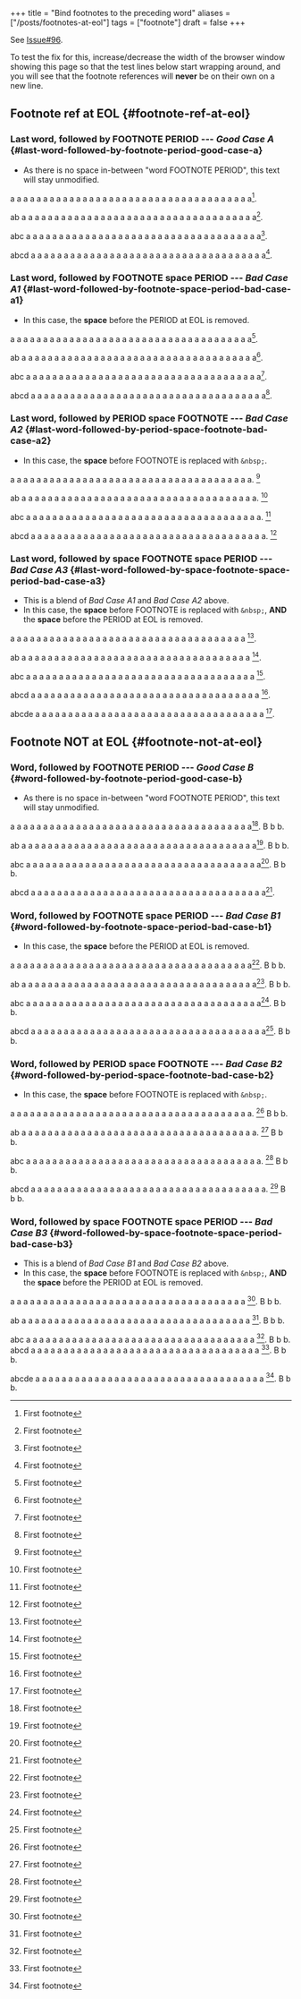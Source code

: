 +++
title = "Bind footnotes to the preceding word"
aliases = ["/posts/footnotes-at-eol"]
tags = ["footnote"]
draft = false
+++

See [Issue#96](https://github.com/kaushalmodi/ox-hugo/issues/96).

To test the fix for this, increase/decrease the width of the browser
window showing this page so that the test lines below start wrapping
around, and you will see that the footnote references will **never** be
on their own on a new line.


## Footnote ref at EOL {#footnote-ref-at-eol}


### Last word, followed by FOOTNOTE PERIOD --- _Good Case A_ {#last-word-followed-by-footnote-period-good-case-a}

-   As there is no space in-between "word FOOTNOTE PERIOD", this text
    will stay unmodified.

a a a a a a a a a a a a a a a a a a a a a a a a a a a a a a a a a a a
a a[^fn:1].

ab a a a a a a a a a a a a a a a a a a a a a a a a a a a a a a a a a a
a a[^fn:1].

abc a a a a a a a a a a a a a a a a a a a a a a a a a a a a a a a a a
a a a[^fn:1].

abcd a a a a a a a a a a a a a a a a a a a a a a a a a a a a a a a a a
a a a[^fn:1].


### Last word, followed by FOOTNOTE **space** PERIOD --- _Bad Case A1_ {#last-word-followed-by-footnote-space-period-bad-case-a1}

-   In this case, the **space** before the PERIOD at EOL is removed.

a a a a a a a a a a a a a a a a a a a a a a a a a a a a a a a a a a a
a a[^fn:1].

ab a a a a a a a a a a a a a a a a a a a a a a a a a a a a a a a a a a
a a[^fn:1].

abc a a a a a a a a a a a a a a a a a a a a a a a a a a a a a a a a a
a a a[^fn:1].

abcd a a a a a a a a a a a a a a a a a a a a a a a a a a a a a a a a a
a a a[^fn:1].


### Last word, followed by PERIOD **space** FOOTNOTE --- _Bad Case A2_ {#last-word-followed-by-period-space-footnote-bad-case-a2}

-   In this case, the **space** before FOOTNOTE is replaced with `&nbsp;`.

a a a a a a a a a a a a a a a a a a a a a a a a a a a a a a a a a a a
a a.&nbsp;[^fn:1]

ab a a a a a a a a a a a a a a a a a a a a a a a a a a a a a a a a a a
a a.&nbsp;[^fn:1]

abc a a a a a a a a a a a a a a a a a a a a a a a a a a a a a a a a a
a a a.&nbsp;[^fn:1]

abcd a a a a a a a a a a a a a a a a a a a a a a a a a a a a a a a a a
a a a.&nbsp;[^fn:1]


### Last word, followed by **space** FOOTNOTE **space** PERIOD --- _Bad Case A3_ {#last-word-followed-by-space-footnote-space-period-bad-case-a3}

-   This is a blend of _Bad Case A1_ and _Bad Case A2_ above.
-   In this case, the **space** before FOOTNOTE is replaced with `&nbsp;`,
    **AND** the **space** before the PERIOD at EOL is removed.

a a a a a a a a a a a a a a a a a a a a a a a a a a a a a a a a a a a
a&nbsp;[^fn:1].

ab a a a a a a a a a a a a a a a a a a a a a a a a a a a a a a a a a a
a&nbsp;[^fn:1].

abc a a a a a a a a a a a a a a a a a a a a a a a a a a a a a a a a a
a a&nbsp;[^fn:1].

abcd a a a a a a a a a a a a a a a a a a a a a a a a a a a a a a a a a
a a&nbsp;[^fn:1].

abcde a a a a a a a a a a a a a a a a a a a a a a a a a a a a a a a a
a a a&nbsp;[^fn:1].


## Footnote NOT at EOL {#footnote-not-at-eol}


### Word, followed by FOOTNOTE PERIOD --- _Good Case B_ {#word-followed-by-footnote-period-good-case-b}

-   As there is no space in-between "word FOOTNOTE PERIOD", this text
    will stay unmodified.

a a a a a a a a a a a a a a a a a a a a a a a a a a a a a a a a a a a
a a[^fn:1]. B b b.

ab a a a a a a a a a a a a a a a a a a a a a a a a a a a a a a a a a a
a a[^fn:1]. B b b.

abc a a a a a a a a a a a a a a a a a a a a a a a a a a a a a a a a a
a a a[^fn:1]. B b b.

abcd a a a a a a a a a a a a a a a a a a a a a a a a a a a a a a a a a
a a a[^fn:1].


### Word, followed by FOOTNOTE **space** PERIOD --- _Bad Case B1_ {#word-followed-by-footnote-space-period-bad-case-b1}

-   In this case, the **space** before the PERIOD at EOL is removed.

a a a a a a a a a a a a a a a a a a a a a a a a a a a a a a a a a a a
a a[^fn:1]. B b b.

ab a a a a a a a a a a a a a a a a a a a a a a a a a a a a a a a a a a
a a[^fn:1]. B b b.

abc a a a a a a a a a a a a a a a a a a a a a a a a a a a a a a a a a
a a a[^fn:1]. B b b.

abcd a a a a a a a a a a a a a a a a a a a a a a a a a a a a a a a a a
a a a[^fn:1]. B b b.


### Word, followed by PERIOD **space** FOOTNOTE --- _Bad Case B2_ {#word-followed-by-period-space-footnote-bad-case-b2}

-   In this case, the **space** before FOOTNOTE is replaced with `&nbsp;`.

a a a a a a a a a a a a a a a a a a a a a a a a a a a a a a a a a a a
a a.&nbsp;[^fn:1] B b b.

ab a a a a a a a a a a a a a a a a a a a a a a a a a a a a a a a a a a
a a.&nbsp;[^fn:1] B b b.

abc a a a a a a a a a a a a a a a a a a a a a a a a a a a a a a a a a
a a a.&nbsp;[^fn:1] B b b.

abcd a a a a a a a a a a a a a a a a a a a a a a a a a a a a a a a a a
a a a.&nbsp;[^fn:1] B b b.


### Word, followed by **space** FOOTNOTE **space** PERIOD --- _Bad Case B3_ {#word-followed-by-space-footnote-space-period-bad-case-b3}

-   This is a blend of _Bad Case B1_ and _Bad Case B2_ above.
-   In this case, the **space** before FOOTNOTE is replaced with `&nbsp;`,
    **AND** the **space** before the PERIOD at EOL is removed.

a a a a a a a a a a a a a a a a a a a a a a a a a a a a a a a a a a a
a&nbsp;[^fn:1]. B b b.

ab a a a a a a a a a a a a a a a a a a a a a a a a a a a a a a a a a a
a&nbsp;[^fn:1]. B b b.

abc a a a a a a a a a a a a a a a a a a a a a a a a a a a a a a a a a
a a&nbsp;[^fn:1]. B b b.
abcd a a a a a a a a a a a a a a a a a a a a a a a a a a a a a a a a a
a a&nbsp;[^fn:1]. B b b.

abcde a a a a a a a a a a a a a a a a a a a a a a a a a a a a a a a a
a a a&nbsp;[^fn:1]. B b b.

[^fn:1]: First footnote

